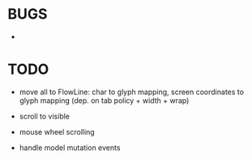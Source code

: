 # BUGS

- 


# TODO

- move all to FlowLine: char to glyph mapping, screen coordinates to glyph mapping (dep. on tab policy + width + wrap)

- scroll to visible
- mouse wheel scrolling
- handle model mutation events
